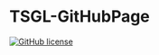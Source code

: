 # TSGL-GitHubPage

[![GitHub license](https://img.shields.io/github/license/microsoft/Web-Dev-For-Beginners.svg)](https://github.com/RyanVreeke/TSGL-GitHubPage/blob/main/LICENSE)
